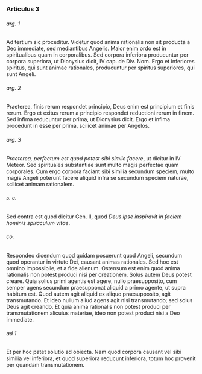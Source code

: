 ### Articulus 3

###### arg. 1
Ad tertium sic proceditur. Videtur quod anima rationalis non sit producta a Deo immediate, sed mediantibus Angelis. Maior enim ordo est in spiritualibus quam in corporalibus. Sed corpora inferiora producuntur per corpora superiora, ut Dionysius dicit, IV cap. de Div. Nom. Ergo et inferiores spiritus, qui sunt animae rationales, producuntur per spiritus superiores, qui sunt Angeli.

###### arg. 2
Praeterea, finis rerum respondet principio, Deus enim est principium et finis rerum. Ergo et exitus rerum a principio respondet reductioni rerum in finem. Sed infima reducuntur per prima, ut Dionysius dicit. Ergo et infima procedunt in esse per prima, scilicet animae per Angelos.

###### arg. 3
*Praeterea, perfectum est quod potest sibi simile facere*, ut dicitur in IV Meteor. Sed spirituales substantiae sunt multo magis perfectae quam corporales. Cum ergo corpora faciant sibi similia secundum speciem, multo magis Angeli poterunt facere aliquid infra se secundum speciem naturae, scilicet animam rationalem.

###### s. c.
Sed contra est quod dicitur Gen. II, quod *Deus ipse inspiravit in faciem hominis spiraculum vitae*.

###### co.
Respondeo dicendum quod quidam posuerunt quod Angeli, secundum quod operantur in virtute Dei, causant animas rationales. Sed hoc est omnino impossibile, et a fide alienum. Ostensum est enim quod anima rationalis non potest produci nisi per creationem. Solus autem Deus potest creare. Quia solius primi agentis est agere, nullo praesupposito, cum semper agens secundum praesupponat aliquid a primo agente, ut supra habitum est. Quod autem agit aliquid ex aliquo praesupposito, agit transmutando. Et ideo nullum aliud agens agit nisi transmutando; sed solus Deus agit creando. Et quia anima rationalis non potest produci per transmutationem alicuius materiae, ideo non potest produci nisi a Deo immediate.

###### ad 1
Et per hoc patet solutio ad obiecta. Nam quod corpora causant vel sibi similia vel inferiora, et quod superiora reducunt inferiora, totum hoc provenit per quandam transmutationem.

